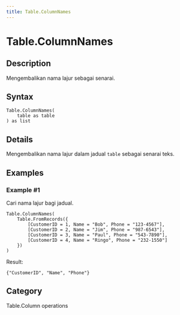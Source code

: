 ```yaml
---
title: Table.ColumnNames
---
```


# Table.ColumnNames


## Description

Mengembalikan nama lajur sebagai senarai.


## Syntax

```powerquery
Table.ColumnNames(
    table as table
) as list
```


## Details

Mengembalikan nama lajur dalam jadual <code>table</code> sebagai senarai teks.


## Examples

### Example #1 
Cari nama lajur bagi jadual.
```powerquery
Table.ColumnNames(
    Table.FromRecords({
        [CustomerID = 1, Name = "Bob", Phone = "123-4567"],
        [CustomerID = 2, Name = "Jim", Phone = "987-6543"],
        [CustomerID = 3, Name = "Paul", Phone = "543-7890"],
        [CustomerID = 4, Name = "Ringo", Phone = "232-1550"]
    })
)
```

Result: 
```powerquery
{"CustomerID", "Name", "Phone"}
```




## Category
Table.Column operations
